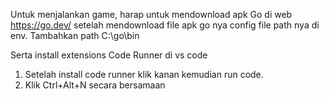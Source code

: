 Untuk menjalankan game, harap untuk mendownload apk Go di web https://go.dev/ setelah mendownload file apk go nya config file path nya di env. Tambahkan path C:\go\bin

Serta install extensions Code Runner di vs code 
1. Setelah install code runner klik kanan kemudian run code. 
2. Klik Ctrl+Alt+N secara bersamaan
